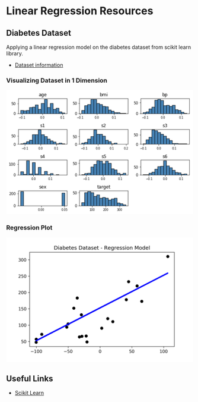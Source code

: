 # Linear Regression Resources

## Diabetes Dataset

Applying a linear regression model on the diabetes dataset from scikit learn library.

* [Dataset information](https://scikit-learn.org/stable/modules/generated/sklearn.datasets.load_diabetes.html)

### Visualizing Dataset in 1 Dimension

![Histograms of Features](plots/histograms.png)

### Regression Plot

![Regression Plot](plots/reg.png)

## Useful Links

* [Scikit Learn](https://scikit-learn.org/stable/modules/linear_model.html#linear-regression)